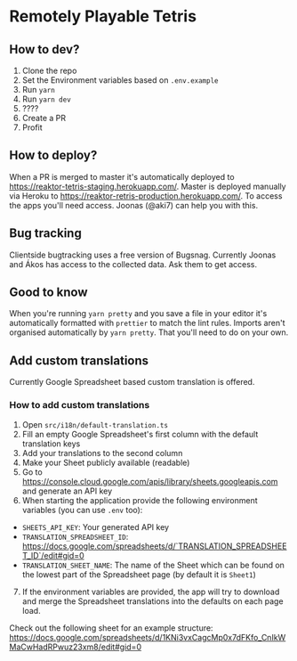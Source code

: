 # Remotely Playable Tetris

## How to dev?

1. Clone the repo
2. Set the Environment variables based on `.env.example`
3. Run `yarn`
4. Run `yarn dev`
5. ????
6. Create a PR
7. Profit

## How to deploy?

When a PR is merged to master it's automatically deployed to https://reaktor-tetris-staging.herokuapp.com/. Master is deployed manually via Heroku to https://reaktor-retris-production.herokuapp.com/. To access the apps you'll need access. Joonas (@aki7) can help you with this.

## Bug tracking

Clientside bugtracking uses a free version of Bugsnag. Currently Joonas and Ákos has access to the collected data. Ask them to get access.

## Good to know

When you're running `yarn pretty` and you save a file in your editor it's automatically formatted with `prettier` to match the lint rules. Imports aren't organised automatically by `yarn pretty`. That you'll need to do on your own.

## Add custom translations

Currently Google Spreadsheet based custom translation is offered.

### How to add custom translations

1. Open `src/i18n/default-translation.ts`
2. Fill an empty Google Spreadsheet's first column with the default translation keys
3. Add your translations to the second column
4. Make your Sheet publicly available (readable)
5. Go to https://console.cloud.google.com/apis/library/sheets.googleapis.com and generate an API key
6. When starting the application provide the following environment variables (you can use `.env` too):

- `SHEETS_API_KEY`: Your generated API key
- `TRANSLATION_SPREADSHEET_ID`: https://docs.google.com/spreadsheets/d/`TRANSLATION_SPREADSHEET_ID`/edit#gid=0
- `TRANSLATION_SHEET_NAME`: The name of the Sheet which can be found on the lowest part of the Spreadsheet page (by default it is `Sheet1`)

7. If the environment variables are provided, the app will try to download and merge the Spreadsheet translations into the defaults on each page load.

Check out the following sheet for an example structure: https://docs.google.com/spreadsheets/d/1KNi3vxCagcMp0x7dFKfo_CnIkWMaCwHadRPwuz23xm8/edit#gid=0
